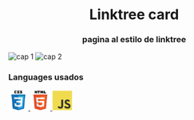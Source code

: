<h1 align="center">Linktree card</h1>
<h3 align="center">pagina al estilo de linktree</h3>

![cap 1](https://github.com/user-attachments/assets/c05ce47a-f437-4e91-b9e9-6dd3d6740d87)
![cap 2](https://github.com/user-attachments/assets/b4955adf-d8f9-46a2-ac5c-7193a019d6da)


<h3 align="left">Languages usados </h3>
<p align="left"> <a href="https://www.w3schools.com/css/" target="_blank" rel="noreferrer"> <img src="https://raw.githubusercontent.com/devicons/devicon/master/icons/css3/css3-original-wordmark.svg" alt="css3" width="40" height="40"/> </a> <a href="https://www.w3.org/html/" target="_blank" rel="noreferrer"> <img src="https://raw.githubusercontent.com/devicons/devicon/master/icons/html5/html5-original-wordmark.svg" alt="html5" width="40" height="40"/> </a> <a href="https://developer.mozilla.org/en-US/docs/Web/JavaScript" target="_blank" rel="noreferrer"> <img src="https://raw.githubusercontent.com/devicons/devicon/master/icons/javascript/javascript-original.svg" alt="javascript" width="40" height="40"/> </a> </p>

